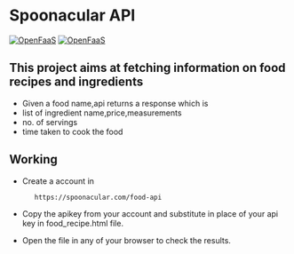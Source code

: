 # Spoonacular API

[![OpenFaaS](https://img.shields.io/badge/API-SpoonacularAPI-darkblue.svg)](https://www.openfaas.com)
[![OpenFaaS](https://img.shields.io/badge/Language-HTMLJAVASCRIPT-purple.svg)](https://www.openfaas.com)

## This project aims at fetching information on food recipes and ingredients

- Given a food name,api returns a response which is 
- list of ingredient name,price,measurements
- no. of servings
- time taken to cook the food

## Working
- Create a account in 
   ```
      https://spoonacular.com/food-api
   ```
- Copy the apikey from your account and substitute in place of your api key in food_recipe.html file.

- Open the file in any of your browser to check the results.
